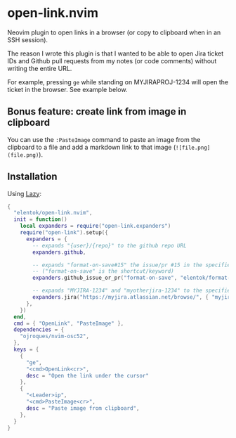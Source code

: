 # open-link.nvim

Neovim plugin to open links in a browser (or copy to clipboard when in an SSH
session).

The reason I wrote this plugin is that I wanted to be able to open Jira ticket
IDs and Github pull requests from my notes (or code comments) without writing
the entire URL.

For example, pressing `ge` while standing on MYJIRAPROJ-1234 will open the
ticket in the browser. See example below.

## Bonus feature: create link from image in clipboard

You can use the `:PasteImage` command to paste an image from the clipboard to a
file and add a markdown link to that image (`![file.png](file.png)`).

## Installation

Using [Lazy](https://github.com/folke/lazy.nvim):

```lua
{
  "elentok/open-link.nvim",
  init = function()
    local expanders = require("open-link.expanders")
    require("open-link").setup({
      expanders = {
        -- expands "{user}/{repo}" to the github repo URL
        expanders.github,

        -- expands "format-on-save#15" the issue/pr #15 in the specified github project
        -- ("format-on-save" is the shortcut/keyword)
        expanders.github_issue_or_pr("format-on-save", "elentok/format-on-save.nvim"),

        -- expands "MYJIRA-1234" and "myotherjira-1234" to the specified Jira URL
        expanders.jira("https://myjira.atlassian.net/browse/", { "myjira", "myotherjira"})
      },
    })
  end,
  cmd = { "OpenLink", "PasteImage" },
  dependencies = {
    "ojroques/nvim-osc52",
  },
  keys = {
    {
      "ge",
      "<cmd>OpenLink<cr>",
      desc = "Open the link under the cursor"
    },
    {
      "<Leader>ip",
      "<cmd>PasteImage<cr>",
      desc = "Paste image from clipboard",
    },
  }
}
```

